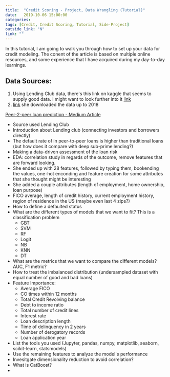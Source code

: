```yaml
---
title:  "Credit Scoring - Project, Data Wrangling (Tutorial)"
date:   2019-10-06 15:00:00
categories:  
tags: [Credit, Credit Scoring, Tutorial, Side-Project]
outside_link: "N"
link: ""
---
```

In this tutorial, I am going to walk you through how to set up your data for credit modeling. The conent of the article is based on multiple online resources, and some experience that I have acquired during my day-to-day learnings. 

## Data Sources:
1. Using Lending Club data, there's this link on kaggle that seems to supply good data. I might want to look further into it [link](https://www.kaggle.com/wordsforthewise/lending-club)
2. [link](https://www.lendingclub.com/info/download-data.action) she downloaded the data up to 2018

[Peer-2-peer loan prediction - Medium Article](https://medium.com/@jiaminhan/peer-to-peer-loan-default-prediction-using-lending-club-data-3f75886cb1e)
- Source used Lending Club
- Introduction about Lending club (connecting investors and borrowers directly)
- The default rate of in peer-to-peer loans is higher than traditional loans (but how does it compare with deep sub-prime lending?)
- Making a data-driven assessment of the loan risk 
- EDA: correlation study in regards of the outcome, remove features that are forward looking.
- She ended up with 28 features, followed by typing them, bookending the values, one-hot enconding and feature creation 
for some attributes that she thought might be interesting
- She added a couple attributes (length of employment, home ownership, loan purpose)
- FICO average, length of credit history, current employment history, region of residence in the US (maybe even last 4 zips?)
- How to define a defaulted status 
- What are the different types of models that we want to fit? This is a classification problem 
    - GBT
    - SVM
    - RF
    - Logit
    - NB
    - KNN
    - DT
- What are the metrics that we want to compare the different models? AUC, F1 metric? 
- How to treat the imbalanced distribution (undersampled dataset with equal number of good and bad loans)
- Feature Importance: 
    - Average FICO
    - CO times within 12 months
    - Total Credit Revolving balance
    - Debt to income ratio 
    - Total number of credit lines 
    - Interest rate
    - Loan description length 
    - Time of delinquency in 2 years 
    - Number of derogatory records 
    - Loan application year 
- List the tools you used (Jupyter, pandas, numpy, matplotlib, seaborn, scikit-learn, statsmodels)
- Use the remaining features to analyze the model's performance 
- Invesitgate dimensionality reduction to avoid correlation? 
- What is CatBoost?
- 